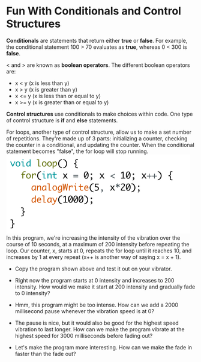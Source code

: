 # Fun With Conditionals and Control Structures
**Conditionals** are statements that return either **true** or **false**. For example, the conditional statement 100 > 70 evaluates as **true**, whereas 0 < 300 is **false**. 

< and > are known as **boolean operators**. The different boolean operators are:
* x < y (x is less than y)
* x > y (x is greater than y)
* x <= y (x is less than or equal to y)
* x >= y (x is greater than or equal to y) 


**Control structures** use conditionals to make choices within code. One type of control structure is **if** and **else** statements.






For loops, another type of control structure, allow us to make a set number of repetitions. They're made up of 3 parts: initializing a counter, checking the counter in a conditional, and updating the counter. When the conditional statement becomes "false", the for loop will stop running.
<br> <img src="for_loop.png"><br>
In this program, we're increasing the intensity of the vibration over the course of 10 seconds, at a maximum of 200 intensity before repeating the loop. Our counter, x, starts at 0, repeats the for loop until it reaches 10, and increases by 1 at every repeat (x++ is another way of saying x = x + 1).

* Copy the program shown above and test it out on your vibrator.
* Right now the program starts at 0 intensity and increases to 200 intensity. How would we make it start at 200 intensity and gradually fade to 0 intensity?




* Hmm, this program might be too intense. How can we add a 2000 millisecond pause whenever the vibration speed is at 0?
* The pause is nice, but it would also be good for the highest speed vibration to last longer. How can we make the program vibrate at the highest speed for 3000 milliseconds before fading out?
* Let's make the program more interesting. How can we make the fade in faster than the fade out?

